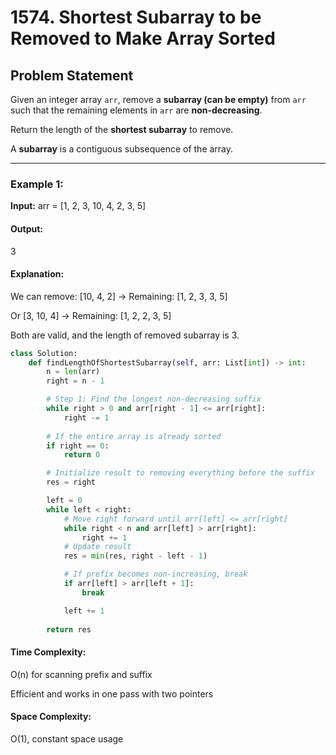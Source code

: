 # 1574. Shortest Subarray to be Removed to Make Array Sorted

## Problem Statement

Given an integer array `arr`, remove a **subarray (can be empty)** from `arr` such that the remaining elements in `arr` are **non-decreasing**.

Return the length of the **shortest subarray** to remove.

A **subarray** is a contiguous subsequence of the array.

---

### Example 1:

**Input:**
arr = [1, 2, 3, 10, 4, 2, 3, 5]
#### **Output:**
3
#### **Explanation:**
We can remove:
[10, 4, 2] → Remaining: [1, 2, 3, 3, 5]

Or [3, 10, 4] → Remaining: [1, 2, 2, 3, 5]

Both are valid, and the length of removed subarray is 3.
```python
class Solution:
    def findLengthOfShortestSubarray(self, arr: List[int]) -> int:
        n = len(arr)
        right = n - 1

        # Step 1: Find the longest non-decreasing suffix
        while right > 0 and arr[right - 1] <= arr[right]:
            right -= 1
        
        # If the entire array is already sorted
        if right == 0:
            return 0

        # Initialize result to removing everything before the suffix
        res = right

        left = 0
        while left < right:
            # Move right forward until arr[left] <= arr[right]
            while right < n and arr[left] > arr[right]:
                right += 1
            # Update result
            res = min(res, right - left - 1)

            # If prefix becomes non-increasing, break
            if arr[left] > arr[left + 1]:
                break

            left += 1
        
        return res
```
#### **Time Complexity:**
O(n) for scanning prefix and suffix

Efficient and works in one pass with two pointers

#### **Space Complexity:**
O(1), constant space usage
